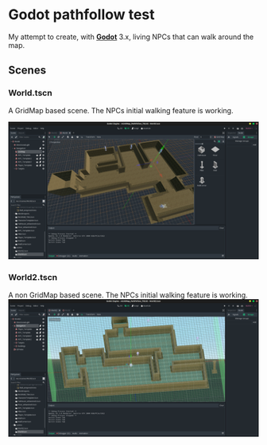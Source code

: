 # Godot pathfollow test

My attempt to create, with [**Godot**](https://godotengine.org/) 3.x, living NPCs that can walk around the map.

## Scenes

### **World.tscn**

A GridMap based scene. The NPCs initial walking feature is working.

![World](World.png)

### **World2.tscn**

A non GridMap based scene. The NPCs initial walking feature is working.
![World2](World2.png)